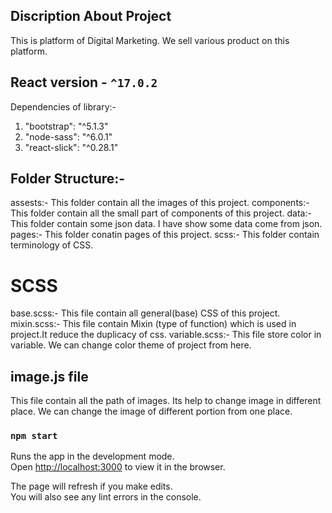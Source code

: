 ## Discription About Project

This is platform of Digital Marketing. We sell various product on this platform.

## React version - `^17.0.2`
 
Dependencies of library:-

1. "bootstrap": "^5.1.3"
2. "node-sass": "^6.0.1"
3. "react-slick": "^0.28.1" 

## Folder Structure:-

assests:- This folder contain all the images of this project.
components:- This folder contain all the small part of components of this project.
data:- This folder contain some json data. I have show some data come from json.
pages:- This folder conatin pages of this project.
scss:- This folder contain terminology of CSS.

# SCSS

base.scss:- This file contain all general(base) CSS of this project.
mixin.scss:- This file contain Mixin (type of function) which is used in project.It reduce the duplicacy of css.
variable.scss:- This file store color in variable. We can change color theme of project from here.


## image.js file

This file contain all the path of images. Its help to change image in different place.
We can change the image of different portion from one place.


### `npm start`

Runs the app in the development mode.\
Open [http://localhost:3000](http://localhost:3000) to view it in the browser.

The page will refresh if you make edits.\
You will also see any lint errors in the console.

